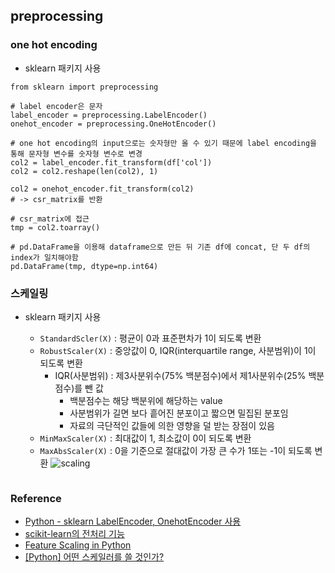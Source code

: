 ## preprocessing

### one hot encoding

- sklearn 패키지 사용

```
from sklearn import preprocessing

# label encoder은 문자
label_encoder = preprocessing.LabelEncoder()
onehot_encoder = preprocessing.OneHotEncoder()

# one hot encoding의 input으로는 숫자형만 올 수 있기 때문에 label encoding을 통해 문자형 변수를 숫자형 변수로 변경
col2 = label_encoder.fit_transform(df['col'])
col2 = col2.reshape(len(col2), 1)

col2 = onehot_encoder.fit_transform(col2)
# -> csr_matrix를 반환

# csr_matrix에 접근
tmp = col2.toarray()

# pd.DataFrame을 이용해 dataframe으로 만든 뒤 기존 df에 concat, 단 두 df의 index가 일치해야함
pd.DataFrame(tmp, dtype=np.int64)
```

### 스케일링

- sklearn 패키지 사용

  - `StandardScler(X)` : 평균이 0과 표준편차가 1이 되도록 변환
  - `RobustScaler(X)` : 중앙값이 0, IQR(interquartile range, 사분범위)이 1이 되도록 변환
    - IQR(사분범위) : 제3사분위수(75% 백분점수)에서 제1사분위수(25% 백분점수)를 뺀 값
      - 백분점수는 해당 백분위에 해당하는 value
      - 사분범위가 길면 보다 흩어진 분포이고 짧으면 밀집된 분포임
      - 자료의 극단적인 값들에 의한 영향을 덜 받는 장점이 있음
  - `MinMaxScaler(X)` : 최대값이 1, 최소값이 0이 되도록 변환
  - `MaxAbsScaler(X)` : 0을 기준으로 절대값이 가장 큰 수가 1또는 -1이 되도록 변환
    ![scaling](image/Scaling.png)

```

```

### Reference

- [Python - sklearn LabelEncoder, OnehotEncoder 사용](https://3months.tistory.com/207)
- [scikit-learn의 전처리 기능](https://datascienceschool.net/view-notebook/f43be7d6515b48c0beb909826993c856/)
- [Feature Scaling in Python](https://medium.com/@ian.dzindo01/feature-scaling-in-python-a59cc72147c1)
- [[Python] 어떤 스케일러를 쓸 것인가?](https://mkjjo.github.io/python/2019/01/10/scaler.html)
